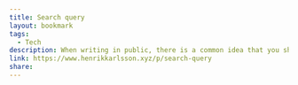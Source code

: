 ```yaml
---
title: Search query
layout: bookmark
tags:
  - Tech
description: When writing in public, there is a common idea that you should make it accessible. This is a left over from mass media.
link: https://www.henrikkarlsson.xyz/p/search-query
share:
---
```


